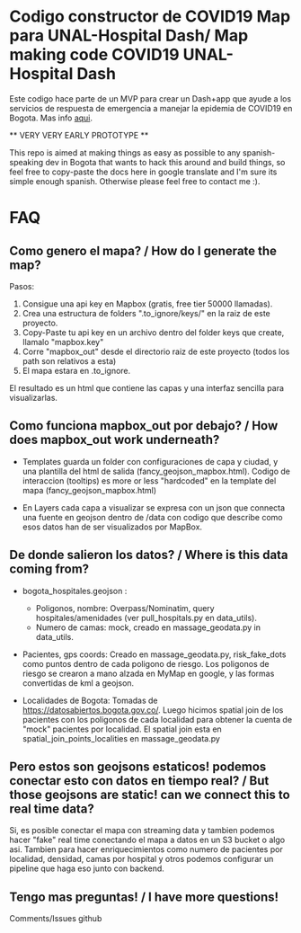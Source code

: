 # Codigo constructor de COVID19 Map para UNAL-Hospital Dash/ Map making code COVID19 UNAL-Hospital Dash 

Este codigo hace parte de un MVP para crear un Dash+app que ayude a los servicios de respuesta de emergencia a manejar la epidemia de COVID19 en Bogota. Mas info [aqui](https://github.com/UNAL-Hospital-project/unal-hospital-front). 

** VERY VERY EARLY PROTOTYPE **

This repo is aimed at making things as easy as possible to any spanish-speaking dev in Bogota
that wants to hack this around and build things, so feel free to copy-paste the docs here in google translate and I'm sure its simple enough spanish. Otherwise please feel free to contact me :).



# FAQ

## Como genero el mapa? / How do I generate the map?

Pasos:
1. Consigue una api key en Mapbox (gratis, free tier 50000 llamadas).
2. Crea una estructura de folders ".to_ignore/keys/" en la raiz de este proyecto.
3. Copy-Paste tu api key en un archivo dentro del folder keys que create, llamalo "mapbox.key"
4. Corre "mapbox_out" desde el directorio raiz de este proyecto (todos los path son relativos a esta)
5. El mapa estara en .to_ignore.

El resultado es un html que contiene las capas y una interfaz sencilla para visualizarlas.


## Como funciona mapbox_out por debajo? / How does mapbox_out work underneath?

* Templates guarda un folder con configuraciones de capa y ciudad, y una plantilla del html de salida (fancy_geojson_mapbox.html). Codigo de interaccion (tooltips) es more or less "hardcoded" en la template del mapa (fancy_geojson_mapbox.html)

* En Layers cada capa a visualizar se expresa con un json que connecta una fuente en geojson dentro de /data con codigo que describe como esos datos han de ser visualizados por MapBox.


## De donde salieron los datos? / Where is this data coming from?

* bogota_hospitales.geojson : 
	* Poligonos, nombre: Overpass/Nominatim, query hospitales/amenidades (ver pull_hospitals.py en data_utils). 
	* Numero de camas: mock, creado en massage_geodata.py in data_utils.

* Pacientes, gps coords: Creado en massage_geodata.py, risk_fake_dots como puntos dentro de cada poligono de riesgo. Los poligonos de riesgo se crearon a mano alzada en MyMap en google, y las formas convertidas de kml a geojson. 

* Localidades de Bogota: Tomadas de https://datosabiertos.bogota.gov.co/. Luego hicimos spatial join de los pacientes con los poligonos de cada localidad para obtener la cuenta de "mock" pacientes por localidad. El spatial join esta en spatial_join_points_localities en massage_geodata.py

## Pero estos son geojsons estaticos! podemos conectar esto con datos en tiempo real? / But those geojsons are static! can we connect this to real time data?

Si, es posible conectar el mapa con streaming data y tambien podemos hacer "fake" real time conectando el mapa a datos en un S3 bucket o algo asi. Tambien para hacer enriquecimientos como numero de pacientes por localidad, densidad, camas por hospital y otros podemos configurar un pipeline que haga eso junto con backend.


## Tengo mas preguntas! / I have more questions!

Comments/Issues github 




